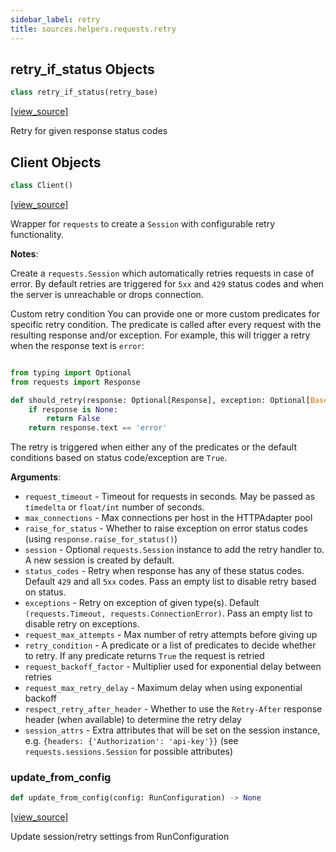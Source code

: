 ```yaml
---
sidebar_label: retry
title: sources.helpers.requests.retry
---
```


## retry\_if\_status Objects

```python
class retry_if_status(retry_base)
```

[[view_source]](https://github.com/dlt-hub/dlt/blob/e9c9ecfa8a644fdb516dd74aabca3bf75bafb154/dlt/sources/helpers/requests/retry.py#L55)

Retry for given response status codes

## Client Objects

```python
class Client()
```

[[view_source]](https://github.com/dlt-hub/dlt/blob/e9c9ecfa8a644fdb516dd74aabca3bf75bafb154/dlt/sources/helpers/requests/retry.py#L135)

Wrapper for `requests` to create a `Session` with configurable retry functionality.

**Notes**:

  Create a  `requests.Session` which automatically retries requests in case of error.
  By default retries are triggered for `5xx` and `429` status codes and when the server is unreachable or drops connection.
  
  Custom retry condition
  You can provide one or more custom predicates for specific retry condition. The predicate is called after every request with the resulting response and/or exception.
  For example, this will trigger a retry when the response text is `error`:
```py

from typing import Optional
from requests import Response

def should_retry(response: Optional[Response], exception: Optional[BaseException]) -> bool:
    if response is None:
        return False
    return response.text == 'error'
```
  
  The retry is triggered when either any of the predicates or the default conditions based on status code/exception are `True`.
  

**Arguments**:

- `request_timeout` - Timeout for requests in seconds. May be passed as `timedelta` or `float/int` number of seconds.
- `max_connections` - Max connections per host in the HTTPAdapter pool
- `raise_for_status` - Whether to raise exception on error status codes (using `response.raise_for_status()`)
- `session` - Optional `requests.Session` instance to add the retry handler to. A new session is created by default.
- `status_codes` - Retry when response has any of these status codes. Default `429` and all `5xx` codes. Pass an empty list to disable retry based on status.
- `exceptions` - Retry on exception of given type(s). Default `(requests.Timeout, requests.ConnectionError)`. Pass an empty list to disable retry on exceptions.
- `request_max_attempts` - Max number of retry attempts before giving up
- `retry_condition` - A predicate or a list of predicates to decide whether to retry. If any predicate returns `True` the request is retried
- `request_backoff_factor` - Multiplier used for exponential delay between retries
- `request_max_retry_delay` - Maximum delay when using exponential backoff
- `respect_retry_after_header` - Whether to use the `Retry-After` response header (when available) to determine the retry delay
- `session_attrs` - Extra attributes that will be set on the session instance, e.g. `{headers: {'Authorization': 'api-key'}}` (see `requests.sessions.Session` for possible attributes)

### update\_from\_config

```python
def update_from_config(config: RunConfiguration) -> None
```

[[view_source]](https://github.com/dlt-hub/dlt/blob/e9c9ecfa8a644fdb516dd74aabca3bf75bafb154/dlt/sources/helpers/requests/retry.py#L227)

Update session/retry settings from RunConfiguration


